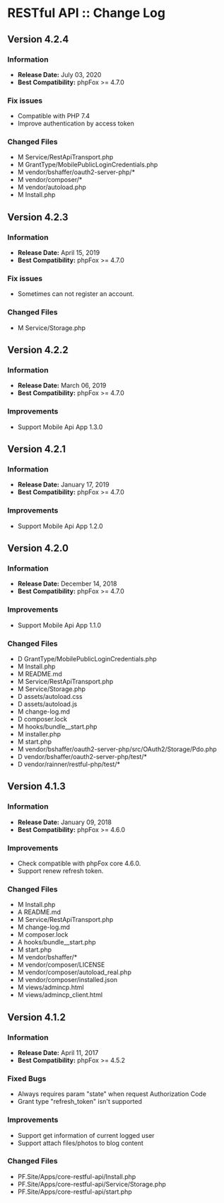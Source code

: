 # RESTful API :: Change Log

## Version 4.2.4

### Information

- **Release Date:** July 03, 2020
- **Best Compatibility:** phpFox >= 4.7.0

### Fix issues

- Compatible with PHP 7.4
- Improve authentication by access token 

### Changed Files

- M Service/RestApiTransport.php
- M GrantType/MobilePublicLoginCredentials.php
- M vendor/bshaffer/oauth2-server-php/*
- M vendor/composer/*
- M vendor/autoload.php
- M Install.php

## Version 4.2.3

### Information

- **Release Date:** April 15, 2019
- **Best Compatibility:** phpFox >= 4.7.0

### Fix issues

- Sometimes can not register an account.

### Changed Files

- M Service/Storage.php


## Version 4.2.2

### Information

- **Release Date:** March 06, 2019
- **Best Compatibility:** phpFox >= 4.7.0

### Improvements

- Support Mobile Api App 1.3.0


## Version 4.2.1

### Information

- **Release Date:** January 17, 2019
- **Best Compatibility:** phpFox >= 4.7.0

### Improvements

- Support Mobile Api App 1.2.0


## Version 4.2.0

### Information

- **Release Date:** December 14, 2018
- **Best Compatibility:** phpFox >= 4.7.0

### Improvements

- Support Mobile Api App 1.1.0

### Changed Files

- D GrantType/MobilePublicLoginCredentials.php
- M Install.php
- M README.md
- M Service/RestApiTransport.php
- M Service/Storage.php
- D assets/autoload.css
- D assets/autoload.js
- M change-log.md
- D composer.lock
- M hooks/bundle__start.php
- M installer.php
- M start.php
- M vendor/bshaffer/oauth2-server-php/src/OAuth2/Storage/Pdo.php
- D vendor/bshaffer/oauth2-server-php/test/*
- D vendor/rainner/restful-php/test/*


## Version 4.1.3

### Information

- **Release Date:** January 09, 2018
- **Best Compatibility:** phpFox >= 4.6.0

### Improvements

- Check compatible with phpFox core 4.6.0.
- Support renew refresh token.

### Changed Files
- M Install.php
- A README.md
- M Service/RestApiTransport.php
- M change-log.md
- M composer.lock
- A hooks/bundle__start.php
- M start.php
- M vendor/bshaffer/*
- M vendor/composer/LICENSE
- M vendor/composer/autoload_real.php
- M vendor/composer/installed.json
- M views/admincp.html
- M views/admincp_client.html


## Version 4.1.2

### Information

- **Release Date:** April 11, 2017
- **Best Compatibility:** phpFox >= 4.5.2

### Fixed Bugs

- Always requires param "state" when request Authorization Code
- Grant type "refresh_token" isn't supported

### Improvements

- Support get information of current logged user
- Support attach files/photos to blog content

### Changed Files

- PF.Site/Apps/core-restful-api/Install.php
- PF.Site/Apps/core-restful-api/Service/Storage.php
- PF.Site/Apps/core-restful-api/start.php
